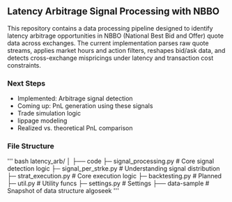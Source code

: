 ## Latency Arbitrage Signal Processing with NBBO

This repository contains a data processing pipeline designed to identify latency arbitrage opportunities in NBBO (National Best Bid and Offer) quote data across exchanges. The current implementation parses raw quote streams, applies market hours and action filters, reshapes bid/ask data, and detects cross-exchange mispricings under latency and transaction cost constraints.

### Next Steps
* Implemented: Arbitrage signal detection
* Coming up: PnL generation using these signals
* Trade simulation logic
* lippage modeling
* Realized vs. theoretical PnL comparison

### File Structure
''' bash
latency_arb/
│
├── code
     ├─ signal_processing.py     # Core signal detection logic
     ├─ signal_per_strke.py      # Understanding signal distribution 
     ├─ strat_execution.py       # Core execution logic
     ├─ backtesting.py           # Planned
     ├─ util.py                  # Utility funcs
     ├─ settings.py              # Settings
├── data-sample                  # Snapshot of data structure algoseek
'''
